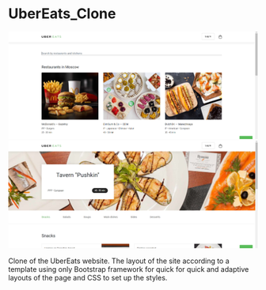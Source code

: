 # UberEats_Clone

![App Screenshot](/img/screenshot1.PNG)
![App Screenshot](/img/screenshot2.PNG)

Clone of the UberEats website. The layout of the site according to a template using only Bootstrap framework for quick for quick and adaptive layouts of the page and CSS to set up the styles.
